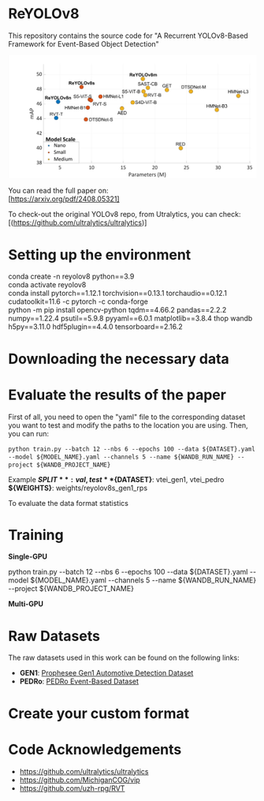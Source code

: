 # ReYOLOv8

This repository contains the source code for "A Recurrent YOLOv8-Based Framework for Event-Based Object Detection" <br/>


![](images/cover.png)

You can read the full paper on: <br/>
[https://arxiv.org/pdf/2408.05321] <br/>

To check-out the original YOLOv8 repo, from Utralytics, you can check: <br/>
[(https://github.com/ultralytics/ultralytics)] <br/>

# Setting up the environment 

conda create -n reyolov8 python==3.9 <br/>
conda activate reyolov8 <br/>
conda install pytorch==1.12.1 torchvision==0.13.1 torchaudio==0.12.1 cudatoolkit=11.6 -c pytorch -c conda-forge <br/>
python -m pip install opencv-python tqdm==4.66.2 pandas==2.2.2 numpy==1.22.4 psutil==5.9.8 pyyaml==6.0.1 matplotlib==3.8.4 thop wandb h5py==3.11.0 hdf5plugin==4.4.0 tensorboard==2.16.2 <br/>

# Downloading the necessary data


# Evaluate the results of the paper

First of all, you need to open the "yaml" file to the corresponding dataset you want to test and modify the paths to the location you are using.
Then, you can run:

```
python train.py --batch 12 --nbs 6 --epochs 100 --data ${DATASET}.yaml --model ${MODEL_NAME}.yaml --channels 5 --name ${WANDB_RUN_NAME} --project ${WANDB_PROJECT_NAME}
```
Example
**${SPLIT}**: val, test
**${DATASET}**: vtei_gen1, vtei_pedro
**${WEIGHTS}**: weights/reyolov8s_gen1_rps

To evaluate the data format statistics 

# Training 

**Single-GPU**

python train.py --batch 12 --nbs 6 --epochs 100 --data ${DATASET}.yaml  --model ${MODEL_NAME}.yaml --channels 5 --name ${WANDB_RUN_NAME} --project ${WANDB_PROJECT_NAME} <br/>

**Multi-GPU**

# Raw Datasets 

The raw datasets used in this work can be found on the following links:

- **GEN1**: [Prophesee Gen1 Automotive Detection Dataset](https://www.prophesee.ai/2020/01/24/prophesee-gen1-automotive-detection-dataset/)
- **PEDRo**: [PEDRo Event-Based Dataset](https://github.com/SSIGPRO/PEDRo-Event-Based-Dataset)

# Create your custom format 


# Code Acknowledgements

- https://github.com/ultralytics/ultralytics
- https://github.com/MichiganCOG/vip
- https://github.com/uzh-rpg/RVT
